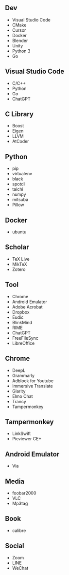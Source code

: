 ## Dev
- Visual Studio Code
- CMake
- Cursor
- Docker
- Blender
- Unity
- Python 3
- Go

## Visual Studio Code
- C/C++
- Python
- Go
- ChatGPT

## C Library
- Boost
- Eigen
- LLVM
- AtCoder

## Python
- pip
- virtualenv
- black
- spotdl
- taichi
- numpy
- mitsuba
- Pillow

## Docker
- ubuntu

## Scholar
- TeX Live
- MikTeX
- Zotero

## Tool
- Chrome
- Android Emulator
- Adobe Acrobat
- Dropbox
- Eudic
- BlinkMind
- RIME
- ChatGPT
- FreeFileSync
- LibreOffice

## Chrome
- DeepL
- Grammarly
- Adblock for Youtube
- Immersive Translate
- Glarity
- Elmo Chat
- Trancy
- Tampermonkey

## Tampermonkey
- LinkSwift
- Picviewer CE+

## Android Emulator
- Via

## Media
- foobar2000
- VLC
- Mp3tag

## Book
- calibre

## Social
- Zoom
- LINE
- WeChat
